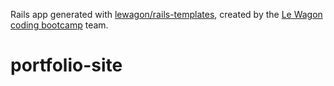 Rails app generated with [lewagon/rails-templates](https://github.com/lewagon/rails-templates), created by the [Le Wagon coding bootcamp](https://www.lewagon.com) team.
# portfolio-site

